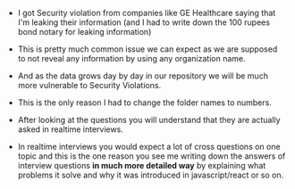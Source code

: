 - I got Security violation from companies like GE Healthcare saying that I'm leaking their information (and I had to write down the 100 rupees bond notary for leaking information)

- This is pretty much common issue we can expect as we are supposed to not reveal any information by using any organization name.

- And as the data grows day by day in our repository we will be much more vulnerable to Security Violations.

- This is the only reason I had to change the folder names to numbers.

- After looking at the questions you will understand that they are actually asked in realtime interviews.

- In realtime interviews you would expect a lot of cross questions on one topic and this is the one reason you see me writing down the answers of interview questions **in much more detailed way** by explaining what problems it solve and why it was introduced in javascript/react or so on.

